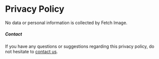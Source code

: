 # Privacy Policy

No data or personal information is collected by Fetch Image.

##### Contact

If you have any questions or suggestions regarding this privacy policy, do not hesitate to [contact us](mailto:qin@sebersta.com).
